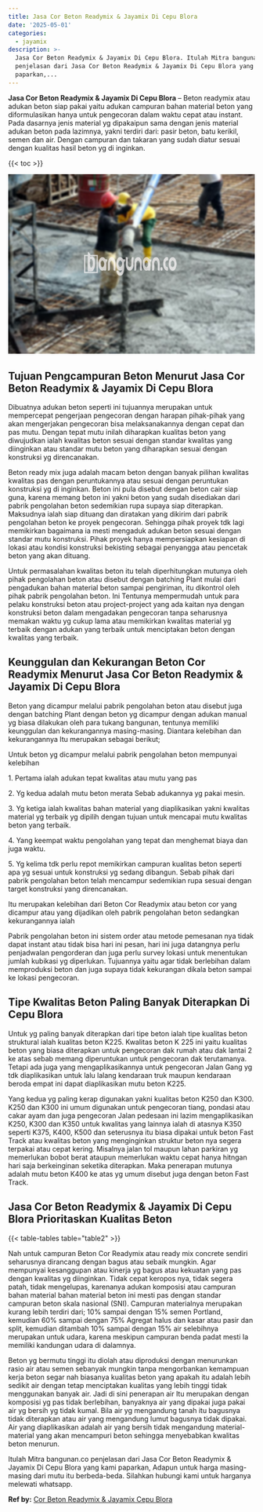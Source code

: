 ```yaml
---
title: Jasa Cor Beton Readymix & Jayamix Di Cepu Blora
date: '2025-05-01'
categories:
  - jayamix
description: >-
  Jasa Cor Beton Readymix & Jayamix Di Cepu Blora. Itulah Mitra bangunan.co
  penjelasan dari Jasa Cor Beton Readymix & Jayamix Di Cepu Blora yang kami
  paparkan,...
---
```


**Jasa Cor Beton Readymix & Jayamix Di Cepu Blora** – Beton readymix atau adukan beton siap pakai yaitu adukan campuran bahan material beton yang diformulasikan hanya untuk pengecoran dalam waktu cepat atau instant. Pada dasarnya jenis material yg dipakaipun sama dengan jenis material adukan beton pada lazimnya, yakni terdiri dari: pasir beton, batu kerikil, semen dan air. Dengan campuran dan takaran yang sudah diatur sesuai dengan kualitas hasil beton yg di inginkan.

{{< toc >}}

![Jasa Cor Beton Readymix & Jayamix Di Cepu Blora](/images/jasa-cor-readymix-44.png)

## Tujuan Pengcampuran Beton Menurut Jasa Cor Beton Readymix & Jayamix Di Cepu Blora

Dibuatnya adukan beton seperti ini tujuannya merupakan untuk mempercepat pengerjaan pengecoran dengan harapan pihak-pihak yang akan mengerjakan pengecoran bisa melaksanakannya dengan cepat dan pas mutu. Dengan tepat mutu inilah diharapkan kualitas beton yang diwujudkan ialah kwalitas beton sesuai dengan standar kwalitas yang diinginkan atau standar mutu beton yang diharapkan sesuai dengan konstruksi yg direncanakan.

Beton ready mix juga adalah macam beton dengan banyak pilihan kwalitas kwalitas pas dengan peruntukannya atau sesuai dengan peruntukan konstruksi yg di inginkan. Beton ini pula disebut dengan beton cair siap guna, karena memang beton ini yakni beton yang sudah disediakan dari pabrik pengolahan beton sedemikian rupa supaya siap diterapkan. Maksudnya ialah siap dituang dan diratakan yang dikirim dari pabrik pengolahan beton ke proyek pengecoran. Sehingga pihak proyek tdk lagi memikirkan bagaimana ia mesti mengaduk adukan beton sesuai dengan standar mutu konstruksi. Pihak proyek hanya mempersiapkan kesiapan di lokasi atau kondisi konstruksi bekisting sebagai penyangga atau pencetak beton yang akan dituang.

Untuk permasalahan kwalitas beton itu telah diperhitungkan mutunya oleh pihak pengolahan beton atau disebut dengan batching Plant mulai dari pengadukan bahan material beton sampai pengiriman, itu dikontrol oleh pihak pabrik pengolahan beton. Ini Tentunya mempermudah untuk para pelaku konstruksi beton atau project-project yang ada kaitan nya dengan konstruksi beton dalam mengadakan pengecoran tanpa seharusnya memakan waktu yg cukup lama atau memikirkan kwalitas material yg terbaik dengan adukan yang terbaik untuk menciptakan beton dengan kwalitas yang terbaik.

## Keunggulan dan Kekurangan Beton Cor Readymix Menurut Jasa Cor Beton Readymix & Jayamix Di Cepu Blora

Beton yang dicampur melalui pabrik pengolahan beton atau disebut juga dengan batching Plant dengan beton yg dicampur dengan adukan manual yg biasa dilakukan oleh para tukang bangunan, tentunya memiliki keunggulan dan kekurangannya masing-masing. Diantara kelebihan dan kekurangannya Itu merupakan sebagai berikut;

Untuk beton yg dicampur melalui pabrik pengolahan beton mempunyai kelebihan

1\. Pertama ialah adukan tepat kwalitas atau mutu yang pas

2\. Yg kedua adalah mutu beton merata Sebab adukannya yg pakai mesin.

3\. Yg ketiga ialah kwalitas bahan material yang diaplikasikan yakni kwalitas material yg terbaik yg dipilih dengan tujuan untuk mencapai mutu kwalitas beton yang terbaik.

4\. Yang keempat waktu pengolahan yang tepat dan menghemat biaya dan juga waktu.

5\. Yg kelima tdk perlu repot memikirkan campuran kualitas beton seperti apa yg sesuai untuk konstruksi yg sedang dibangun. Sebab pihak dari pabrik pengolahan beton telah mencampur sedemikian rupa sesuai dengan target konstruksi yang direncanakan.

Itu merupakan kelebihan dari Beton Cor Readymix atau beton cor yang dicampur atau yang dijadikan oleh pabrik pengolahan beton sedangkan kekurangannya ialah

Pabrik pengolahan beton ini sistem order atau metode pemesanan nya tidak dapat instant atau tidak bisa hari ini pesan, hari ini juga datangnya perlu penjadwalan pengorderan dan juga perlu survey lokasi untuk menentukan jumlah kubikasi yg diperlukan. Tujuannya yaitu agar tidak berlebihan dalam memproduksi beton dan juga supaya tidak kekurangan dikala beton sampai ke lokasi pengecoran.

## Tipe Kwalitas Beton Paling Banyak Diterapkan Di Cepu Blora

Untuk yg paling banyak diterapkan dari tipe beton ialah tipe kualitas beton struktural ialah kualitas beton K225. Kwalitas beton K 225 ini yaitu kualitas beton yang biasa diterapkan untuk pengecoran dak rumah atau dak lantai 2 ke atas sebab memang diperuntukan untuk pengecoran dak terutamanya. Tetapi ada juga yang mengaplikasikannya untuk pengecoran Jalan Gang yg tdk diaplikasikan untuk lalu lalang kendaraan truk maupun kendaraan beroda empat ini dapat diaplikasikan mutu beton K225.

Yang kedua yg paling kerap digunakan yakni kualitas beton K250 dan K300. K250 dan K300 ini umum digunakan untuk pengecoran tiang, pondasi atau cakar ayam dan juga pengecoran Jalan pedesaan ini lazim mengaplikasikan K250, K300 dan K350 untuk kwalitas yang lainnya ialah di atasnya K350 seperti K375, K400, K500 dan seterusnya itu biasa dipakai untuk beton Fast Track atau kwalitas beton yang menginginkan struktur beton nya segera terpakai atau cepat kering. Misalnya jalan tol maupun lahan parkiran yg memerlukan bobot berat ataupun memerlukan waktu cepat hanya hitngan hari saja berkeinginan seketika diterapkan. Maka penerapan mutunya adalah mutu beton K400 ke atas yg umum disebut juga dengan beton Fast Track.

## Jasa Cor Beton Readymix & Jayamix Di Cepu Blora Prioritaskan Kualitas Beton

{{< table-tables table="table2" >}}

Nah untuk campuran Beton Cor Readymix atau ready mix concrete sendiri seharusnya dirancang dengan bagus atau sebaik mungkin. Agar mempunyai kesanggupan atau kinerja yg bagus atau kekuatan yang pas dengan kwalitas yg diinginkan. Tidak cepat keropos nya, tidak segera patah, tidak mengelupas, karenanya adukan komposisi atau campuran bahan material bahan material beton ini mesti pas dengan standar campuran beton skala nasional (SNI). Campuran materialnya merupakan kurang lebih terdiri dari; 10% sampai dengan 15% semen Portland, kemudian 60% sampai dengan 75% Agregat halus dan kasar atau pasir dan split, kemudian ditambah 10% sampai dengan 15% air selebihnya merupakan untuk udara, karena meskipun campuran benda padat mesti Ia memiliki kandungan udara di dalamnya.

Beton yg bermutu tinggi itu diolah atau diproduksi dengan menurunkan rasio air atau semen sebanyak mungkin tanpa mengorbankan kemampuan kerja beton segar nah biasanya kualitas beton yang apakah itu adalah lebih sedikit air dengan tetap menciptakan kualitas yang lebih tinggi tidak menggunakan banyak air. Jadi di sini penerapan air Itu merupakan dengan komposisi yg pas tidak berlebihan, banyaknya air yang dipakai juga pakai air yg bersih yg tidak kumal. Bila air yg mengandung tanah itu bagusnya tidak diterapkan atau air yang mengandung lumut bagusnya tidak dipakai. Air yang diaplikasikan adalah air yang bersih tidak mengandung material-material yang akan mencampuri beton sehingga menyebabkan kwalitas beton menurun.

Itulah Mitra bangunan.co penjelasan dari Jasa Cor Beton Readymix & Jayamix Di Cepu Blora yang kami paparkan, Adapun untuk harga masing-masing dari mutu itu berbeda-beda. Silahkan hubungi kami untuk harganya melewati whatsapp.

**Ref by:** [Cor Beton Readymix & Jayamix Cepu Blora](https://id.wikipedia.org/wiki/Cor)
